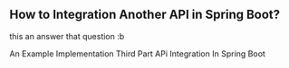 ## How to Integration Another API in Spring Boot?

this an answer that question :b

An Example Implementation Third Part APi Integration In Spring Boot
